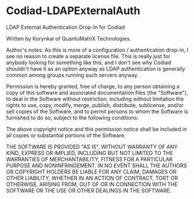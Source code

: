 # Codiad-LDAPExternalAuth
LDAP External Authentication Drop-In for Codiad

Written by Korynkai of QuantuMatriX Technologies.

Author's notes:
As this is more of a configuration / authentication drop-in, I see no
reason to create a separate license file. This is really just for
anybody looking for something like this, and I don't see why Codiad
shouldn't have it as an option anyway as LDAP authentication is
generally common among groups running such servers anyway.

Permission is hereby granted, free of charge, to any person obtaining
a copy of this software and associated documentation files (the
"Software"), to deal in the Software without restriction, including
without limitation the rights to use, copy, modify, merge, publish,
distribute, sublicense, and/or sell copies of the Software, and to
permit persons to whom the Software is furnished to do so, subject to
the following conditions:

The above copyright notice and this permission notice shall be
included in all copies or substantial portions of the Software.

THE SOFTWARE IS PROVIDED "AS IS", WITHOUT WARRANTY OF ANY KIND,
EXPRESS OR IMPLIED, INCLUDING BUT NOT LIMITED TO THE WARRANTIES OF
MERCHANTABILITY, FITNESS FOR A PARTICULAR PURPOSE AND
NONINFRINGEMENT. IN NO EVENT SHALL THE AUTHORS OR COPYRIGHT HOLDERS BE
LIABLE FOR ANY CLAIM, DAMAGES OR OTHER LIABILITY, WHETHER IN AN ACTION
OF CONTRACT, TORT OR OTHERWISE, ARISING FROM, OUT OF OR IN CONNECTION
WITH THE SOFTWARE OR THE USE OR OTHER DEALINGS IN THE SOFTWARE.
